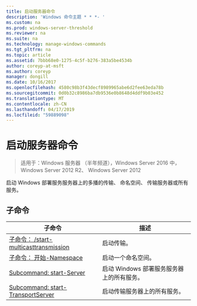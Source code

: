 ```yaml
---
title: 启动服务器命令
description: 'Windows 命令主题 * * *- '
ms.custom: na
ms.prod: windows-server-threshold
ms.reviewer: na
ms.suite: na
ms.technology: manage-windows-commands
ms.tgt_pltfrm: na
ms.topic: article
ms.assetid: 7bbb68e0-1275-4c5f-b276-383a5be4534b
author: coreyp-at-msft
ms.author: coreyp
manager: dongill
ms.date: 10/16/2017
ms.openlocfilehash: 4580c98b3f43decf8989965abe6d2fee63eda78b
ms.sourcegitcommit: 0d0b32c8986ba7db9536e0b8648d4ddf9b03e452
ms.translationtype: MT
ms.contentlocale: zh-CN
ms.lasthandoff: 04/17/2019
ms.locfileid: "59889098"
---
```

# <a name="the-start-server-command"></a>启动服务器命令

>适用于：Windows 服务器 （半年频道），Windows Server 2016 中，Windows Server 2012 R2、 Windows Server 2012

启动 Windows 部署服务服务器上的多播的传输、 命名空间、 传输服务器或所有服务。
## <a name="subcommands"></a>子命令
|子命令|描述|
|-------|--------|
|[子命令： /start-multicasttransmission](subcommand-start-multicasttransmission.md)|启动传输。|
|[子命令： 开始-Namespace](subcommand-start-namespace.md)|启动一个命名空间。|
|[Subcommand: start-Server](subcommand-start-server.md)|启动 Windows 部署服务服务器上的所有服务。|
|[Subcommand: start-TransportServer](subcommand-start-transportserver.md)|启动传输服务器上的所有服务。|
